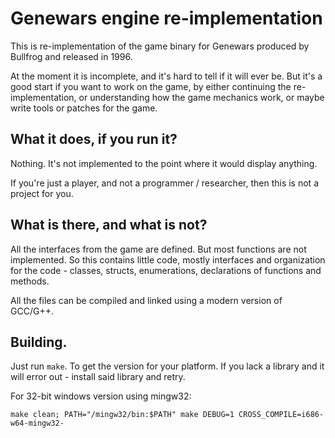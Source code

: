 # Genewars engine re-implementation

This is re-implementation of the game binary for Genewars produced by Bullfrog
and released in 1996.

At the moment it is incomplete, and it's hard to tell if it will ever be.
But it's a good start if you want to work on the game, by either continuing
the re-implementation, or understanding how the game mechanics work, or
maybe write tools or patches for the game.

## What it does, if you run it?

Nothing. It's not implemented to the point where it would display anything.

If you're just a player, and not a programmer / researcher, then this is not
a project for you.

## What is there, and what is not?

All the interfaces from the game are defined. But most functions are not
implemented. So this contains little code, mostly interfaces and organization
for the code - classes, structs, enumerations, declarations of functions and
methods.

All the files can be compiled and linked using a modern version of GCC/G++.

## Building.

Just run `make`. To get the version for your platform.
If you lack a library and it will error out - install said library and retry.

For 32-bit windows version using mingw32:

```
make clean; PATH="/mingw32/bin:$PATH" make DEBUG=1 CROSS_COMPILE=i686-w64-mingw32-
```
